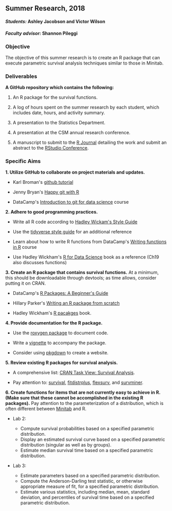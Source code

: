 ## Summer Research, 2018

#### _Students:_ Ashley Jacobson and Victor Wilson

#### _Faculty advisor:_ Shannon Pileggi

### Objective

The objective of this summer research is to create an R package that can execute parametric survival analysis techniques similar to those in Minitab.

### Deliverables

**A GitHub repository which contains the following:**

1.  An R package for the survival functions. 

2.  A log of hours spent on the summer research by each student, which includes date, hours, and activity summary.

3.  A presentation to the Statistics Department.

4.  A presentation at the CSM annual research conference.

5.  A manuscript to submit to the [R Journal](https://journal.r-project.org/) detailing the work and submit an abstract to the [RStudio Conference](https://www.rstudio.com/conference/).

### Specific Aims

**1.  Utilize GitHub to collaborate on project materials and updates.**

  * Karl Broman's [github tutorial](http://kbroman.org/github_tutorial/)

  * Jenny Bryan's [Happy git with R](http://happygitwithr.com/) 
  
  * DataCamp's [Introduction to git for data science](https://www.datacamp.com/courses/introduction-to-git-for-data-science) course


**2.  Adhere to good programming practices.**
  
  * Write all R code according to [Hadley Wickam's Style Guide](http://adv-r.had.co.nz/Style.html)
  
  * Use the [tidyverse style guide](http://style.tidyverse.org/) for an additional reference
  
  * Learn about how to write R functions from DataCamp's [Writing functions in R](https://www.datacamp.com/courses/writing-functions-in-r) course 
  
  * Use Hadley Wickham's [R for Data Science](http://r4ds.had.co.nz/) book as a reference (Ch19 also discusses functions)
  
  
  **3.  Create an R package that contains survival functions.**  At a minimum, this should be downloadable through devtools; as time allows, consider putting it on CRAN.

  *  DataCamp's [R Packages: A Beginner's Guide](https://www.datacamp.com/community/tutorials/r-packages-guide)
    
  *  Hillary Parker's [Writing an R package from scratch](https://hilaryparker.com/2014/04/29/writing-an-r-package-from-scratch/)
  
  *  Hadley Wickham's [R pacakges](http://r-pkgs.had.co.nz/) book.
  
  
   **4.  Provide documentation for the R package.**

  *  Use the [roxygen package](https://cran.r-project.org/web/packages/roxygen2/vignettes/roxygen2.html) to document code.
  
  *  Write a [vignette](http://r-pkgs.had.co.nz/vignettes.html) to accompany the package.
  
  *  Consider using [pkgdown](http://pkgdown.r-lib.org/index.html) to create a website. 
  
  
  **5. Review existing R packages for survival analysis.**
  
  * A comprehensive list:  [CRAN Task View: Survival Analysis](https://cran.r-project.org/web/views/Survival.html).
  
  * Pay attention to: [survival](https://cran.r-project.org/web/packages/survival/index.html), [fitdistrplus](https://cran.r-project.org/web/packages/fitdistrplus/index.html), [flexsurv](https://cran.r-project.org/web/packages/flexsurv/index.html), and [survminer](https://cran.r-project.org/web/packages/survminer/index.html).
  
  **6.  Create functions for items that are not currently easy to achieve in R.  (Make sure that these cannot be accomplished in the existing R packages).**  Pay attention to the parameterization of a distribution, which is often different between [Minitab](https://support.minitab.com/en-us/minitab/18/help-and-how-to/modeling-statistics/reliability/how-to/distribution-overview-plot-right-censoring/methods-and-formulas/parametric-methods-and-formulas/distribution-functions/) and R.
  
  * Lab 2:
    + Compute survival probabilities based on a specified parametric distribution.
    + Display an estimated survival curve based on a specified parametric distribution (singular as well as by groups).
    + Estimate median survival time based on a specified parametric distribution.
    
  * Lab 3:
    + Estimate parameters based on a specified parametric distribution.
    + Compute the Anderson-Darling test statistic, or otherwise appropriate measure of fit, for a specified parametric distribution.
    + Estimate various statistics, including median, mean, standard deviation, and percentiles of survival time based on a specified parametric distribution.
  

  
